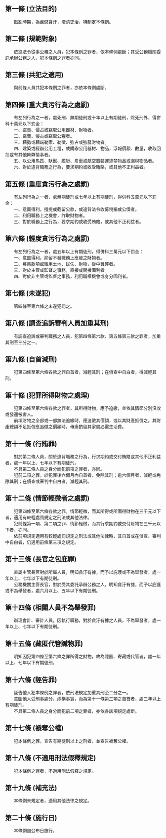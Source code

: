 第一條 (立法目的)
-----------------
　　戡亂時期，為嚴懲貪汙，澄清吏治，特制定本條例。  


第二條 (規範對象)
-----------------
　　依據法令從事公務之人員，犯本條例之罪者，依本條例處斷；其受公務機關委託承辦公務之人，犯本條例之罪者亦同。  


第三條 (共犯之適用)
-------------------
　　與前條人員共犯本條例之罪者，亦依本條例處斷。  


第四條 (重大貪污行為之處罰)
---------------------------
　　有左列行為之一者，處死刑、無期徒刑或十年以上有期徒刑，除死刑外，得併科十萬元以下罰金：  
　　一、盜賣、侵占或竊取公用器材、財物者。  
　　二、盜賣、侵占或竊取公糧者。  
　　三、藉勢或藉端勒索、勒徵、強占或強募財物者。  
　　四、建築或經辦公用工程，或購辦公用器材、物品，浮報價額、數量，收取回扣或有其他舞弊情事者。  
　　五、以公用馬匹、馱獸、艦艇、舟車或航空器裝運違禁物品或漏稅物品者。  
　　六、對於違背職務之行為，要求期約或收受賄賂，或其他不正利益者。  


第五條 (重度貪污行為之處罰)
---------------------------
　　有左列行為之一者，處無期徒刑或七年以上有期徒刑，得併科五萬元以下罰金：  
　　一、意圖得利，擅提或截留公款，或違背法令收募稅捐或公債者。  
　　二、利用職務上之機會，詐取財物者。  
　　三、對於職務上之行為，要求期約或收受賄賂，或其他不正利益者。  


第六條 (輕度貪污行為之處罰)
---------------------------
　　有左列行為之一者，處五年以上有期徒刑，得併科三萬元以下罰金：  
　　一、意圖得利，抑留不發職務上應發之財物者。  
　　二、募集款項或徵用土地、民伕、財物，從中舞弊者。  
　　三、對於主管或監督之事務，直接或間接圖利者。  
　　四、對於非主管或監督之事務，利用職權機會或身分圖利者。  


第七條 (未遂犯)
---------------
　　第四條至第六條之未遂犯罰之。  


第八條 (調查追訴審判人員加重其刑)
---------------------------------
　　有調查追訴或審判職務之人員，犯第四條第六款、第五條第三款之罪者，加重其刑至三分之一。  


第九條 (自首減刑)
-----------------
　　犯第四條至第六條各款之罪自首者，減輕其刑；在偵查中自白者，得減輕其刑。  


第十條 (犯罪所得財物之處理)
---------------------------
　　犯第四條至第六條各款之罪者，其所得財物，應予追繳，並依其情節分別沒收或發還被害人。  
　　前項財物之全部或一部無法追繳時，應追徵其價額，或以其財產抵償之。其財產總額不足抵償應追徵之價額時，毋庸酌留其家屬必需生活費。  


第十一條 (行賄罪)
-----------------
　　對於第二條人員，關於違背職務之行為，行求期約或交付賄賂或其他不正利益者，處一年以上、七年以下有期徒刑。  
　　不具第二條人員之身分而犯前項之罪者，亦同。  
　　犯前二項之罪，於犯罪後六個月內自首者，免除其刑；逾六個月者，減輕或免除其刑；在偵查或審判中自白者，減輕其刑。  


第十二條 (情節輕微者之處罰)
---------------------------
　　犯第四條至第六條各款之罪，情節輕微，而其所得或所圖得財物在三千元以下者，適用有較輕處罰規定之刑法或其他法律。  
　　犯前條第一項、第二項之罪、情節輕微，而其行求期約或交付財物在三千元以下者，亦同。  
　　依前項規定適用有較輕處罰規定之刑法或其他法律時，其自首或在偵查、審判中自白者，仍適用前條第三項之規定。  


第十三條 (長官之包庇罪)
-----------------------
　　直屬主管長官對於所屬人員，明知貪汙有據，而予以庇護或不為舉發者，處一年以上、七年以下有期徒刑。  
　　公務機關主管長官，對於受其委託承辦公務之人，明知貪汙有據，而予以庇護或不為舉發者，處六月以上、五年以下有期徒刑。  


第十四條 (相關人員不為舉發罪)
-----------------------------
　　辦理會計、審計人員，因執行職務，對於貪汙有據之人員，不為舉發者，處一年以上、七年以下有期徒刑。  


第十五條 (藏匿代管贓物罪)
-------------------------
　　明知因犯第四條至第六條之罪所得之財物，故為隱匿、寄藏或代管者，處一年以上、七年以下有期徒刑。  


第十六條 (誣告罪)
-----------------
　　誣告他人犯本條例之罪者，依刑法規定加重其刑至二分之一。  
　　意圖他人受刑事處分，虛構事實，而為第十一條第三項之自首者，處三年以上有期徒刑。  
　　不具第二條人員之身分而犯前二項之罪者，亦依各該項規定處斷。  


第十七條 (褫奪公權)
-------------------
　　犯本條例之罪，宣告有期徒刑以上之刑者，並宣告褫奪公權。  


第十八條 (不適用刑法假釋規定)
-----------------------------
　　犯本條例之罪者，不適用刑法假釋之規定。  


第十九條 (補充法)
-----------------
　　本條例未規定者，適用其他法律之規定。  


第二十條 (施行日)
-----------------
　　本條例自公布日施行。